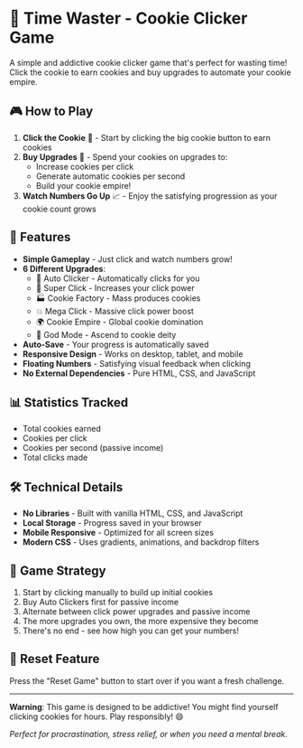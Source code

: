 # 🍪 Time Waster - Cookie Clicker Game

A simple and addictive cookie clicker game that's perfect for wasting time! Click the cookie to earn cookies and buy upgrades to automate your cookie empire.

## 🎮 How to Play

1. **Click the Cookie** 🍪 - Start by clicking the big cookie button to earn cookies
2. **Buy Upgrades** 🛒 - Spend your cookies on upgrades to:
   - Increase cookies per click
   - Generate automatic cookies per second
   - Build your cookie empire!
3. **Watch Numbers Go Up** 📈 - Enjoy the satisfying progression as your cookie count grows

## 🚀 Features

- **Simple Gameplay** - Just click and watch numbers grow!
- **6 Different Upgrades**:
  - 🤖 Auto Clicker - Automatically clicks for you
  - 💪 Super Click - Increases your click power
  - 🏭 Cookie Factory - Mass produces cookies
  - 💥 Mega Click - Massive click power boost
  - 🌍 Cookie Empire - Global cookie domination
  - 👑 God Mode - Ascend to cookie deity
- **Auto-Save** - Your progress is automatically saved
- **Responsive Design** - Works on desktop, tablet, and mobile
- **Floating Numbers** - Satisfying visual feedback when clicking
- **No External Dependencies** - Pure HTML, CSS, and JavaScript

## 📊 Statistics Tracked

- Total cookies earned
- Cookies per click
- Cookies per second (passive income)
- Total clicks made

## 🛠️ Technical Details

- **No Libraries** - Built with vanilla HTML, CSS, and JavaScript
- **Local Storage** - Progress saved in your browser
- **Mobile Responsive** - Optimized for all screen sizes
- **Modern CSS** - Uses gradients, animations, and backdrop filters

## 🎯 Game Strategy

1. Start by clicking manually to build up initial cookies
2. Buy Auto Clickers first for passive income
3. Alternate between click power upgrades and passive income
4. The more upgrades you own, the more expensive they become
5. There's no end - see how high you can get your numbers!

## 🔄 Reset Feature

Press the "Reset Game" button to start over if you want a fresh challenge.

---

**Warning**: This game is designed to be addictive! You might find yourself clicking cookies for hours. Play responsibly! 😄

*Perfect for procrastination, stress relief, or when you need a mental break.*
